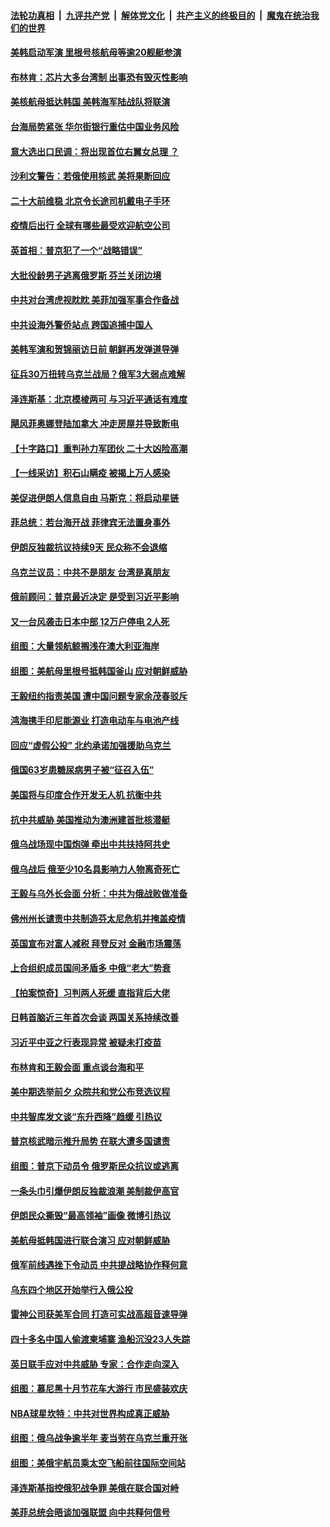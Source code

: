 ####  [法轮功真相](../../../../basic/blob/master/README.md?t=09262131) &nbsp;|&nbsp; [九评共产党](../../../../9ping.md/blob/master/README.md?t=09262131) &nbsp;|&nbsp; [解体党文化](../../../../jtdwh.md/blob/master/README.md?t=09262131)  &nbsp;|&nbsp; [共产主义的终极目的](../../../../gczydzjmd.md/blob/master/README.md?t=09262131) &nbsp;|&nbsp; [魔鬼在统治我们的世界](../../../../mgztzwmdsj.md/blob/master/README.md?t=09262131) 

#### [美韩启动军演 里根号核航母等逾20舰艇参演](../pages/nsc418/n13832913.md?t=09262131) 

#### [布林肯：芯片大多台湾制 出事恐有毁灭性影响](../pages/nsc418/n13832891.md?t=09262131) 

#### [美核航母抵达韩国 美韩海军陆战队将联演](../pages/nsc418/n13832816.md?t=09262131) 

#### [台海局势紧张 华尔街银行重估中国业务风险](../pages/nsc418/n13832677.md?t=09262131) 

#### [意大选出口民调：将出现首位右翼女总理 ？](../pages/nsc418/n13832555.md?t=09262131) 

#### [沙利文警告：若俄使用核武 美将果断回应](../pages/nsc418/n13832473.md?t=09262131) 

#### [二十大前维稳 北京令长途司机戴电子手环](../pages/nsc418/n13832464.md?t=09262131) 

#### [疫情后出行 全球有哪些最受欢迎航空公司](../pages/nsc418/n13832465.md?t=09262131) 

#### [英首相：普京犯了一个“战略错误”](../pages/nsc418/n13832466.md?t=09262131) 

#### [大批役龄男子逃离俄罗斯 芬兰关闭边境](../pages/nsc418/n13832194.md?t=09262131) 

#### [中共对台湾虎视眈眈 美菲加强军事合作备战](../pages/nsc418/n13832254.md?t=09262131) 

#### [中共设海外警侨站点 跨国追捕中国人](../pages/nsc418/n13831540.md?t=09262131) 

#### [美韩军演和贺锦丽访日前 朝鲜再发弹道导弹](../pages/nsc418/n13832388.md?t=09262131) 

#### [征兵30万扭转乌克兰战局？俄军3大弱点难解](../pages/nsc418/n13832204.md?t=09262131) 

#### [泽连斯基：北京模棱两可 与习近平通话有难度](../pages/nsc418/n13832192.md?t=09262131) 

#### [飓风菲奥娜登陆加拿大 冲走房屋并导致断电](../pages/nsc418/n13832183.md?t=09262131) 

#### [【十字路口】重判孙力军团伙 二十大凶险高潮](../pages/nsc418/n13832025.md?t=09262131) 

#### [【一线采访】积石山瞒疫 被揭上万人感染](../pages/nsc418/n13831910.md?t=09262131) 

#### [美促进伊朗人信息自由 马斯克：将启动星链](../pages/nsc418/n13832084.md?t=09262131) 

#### [菲总统：若台海开战 菲律宾无法置身事外](../pages/nsc418/n13832077.md?t=09262131) 

#### [伊朗反独裁抗议持续9天 民众称不会退缩](../pages/nsc418/n13832040.md?t=09262131) 

#### [乌克兰议员：中共不是朋友 台湾是真朋友](../pages/nsc418/n13832039.md?t=09262131) 

#### [俄前顾问：普京最近决定 是受到习近平影响](../pages/nsc418/n13832024.md?t=09262131) 

#### [又一台风袭击日本中部 12万户停电 2人死](../pages/nsc418/n13831988.md?t=09262131) 

#### [组图：大量领航鲸搁浅在澳大利亚海岸](../pages/nsc418/n13831887.md?t=09262131) 

#### [组图：美航母里根号抵韩国釜山 应对朝鲜威胁](../pages/nsc418/n13831923.md?t=09262131) 

#### [王毅纽约指责美国 遭中国问题专家余茂春驳斥](../pages/nsc418/n13831846.md?t=09262131) 

#### [鸿海携手印尼能源业 打造电动车与电池产线](../pages/nsc418/n13831878.md?t=09262131) 

#### [回应“虚假公投” 北约承诺加强援助乌克兰](../pages/nsc418/n13831783.md?t=09262131) 

#### [俄国63岁患糖尿病男子被“征召入伍”](../pages/nsc418/n13831722.md?t=09262131) 

#### [美国将与印度合作开发无人机 抗衡中共](../pages/nsc418/n13831718.md?t=09262131) 

#### [抗中共威胁 美国推动为澳洲建首批核潜艇](../pages/nsc418/n13831658.md?t=09262131) 

#### [俄乌战场现中国炮弹 牵出中共扶持阿共史](../pages/nsc418/n13831630.md?t=09262131) 

#### [俄乌战后 俄至少10名具影响力人物离奇死亡](../pages/nsc418/n13831539.md?t=09262131) 

#### [王毅与乌外长会面 分析：中共为俄战败做准备](../pages/nsc418/n13831354.md?t=09262131) 

#### [佛州州长谴责中共制造芬太尼危机并掩盖疫情](../pages/nsc418/n13831491.md?t=09262131) 

#### [英国宣布对富人减税 拜登反对 金融市场震荡](../pages/nsc418/n13831431.md?t=09262131) 

#### [上合组织成员国间矛盾多 中俄“老大”势衰](../pages/nsc418/n13831155.md?t=09262131) 

#### [【拍案惊奇】习判两人死缓 直指背后大佬](../pages/nsc418/n13831371.md?t=09262131) 

#### [日韩首脑近三年首次会谈 两国关系持续改善](../pages/nsc418/n13831248.md?t=09262131) 

#### [习近平中亚之行表现异常 被疑未打疫苗](../pages/nsc418/n13831161.md?t=09262131) 

#### [布林肯和王毅会面 重点谈台海和平](../pages/nsc418/n13831438.md?t=09262131) 

#### [美中期选举前夕 众院共和党公布竞选议程](../pages/nsc418/n13831469.md?t=09262131) 

#### [中共智库发文谈“东升西降”趋缓 引热议](../pages/nsc418/n13831238.md?t=09262131) 

#### [普京核武暗示推升局势 在联大遭多国谴责](../pages/nsc418/n13831416.md?t=09262131) 

#### [组图：普京下动员令 俄罗斯民众抗议或逃离](../pages/nsc418/n13831191.md?t=09262131) 

#### [一条头巾引爆伊朗反独裁浪潮 美制裁伊高官](../pages/nsc418/n13831276.md?t=09262131) 

#### [伊朗民众撕毁“最高领袖”画像 微博引热议](../pages/nsc418/n13831443.md?t=09262131) 

#### [美航母抵韩国进行联合演习 应对朝鲜威胁](../pages/nsc418/n13831171.md?t=09262131) 

#### [俄军前线遇挫下令动员 中共提战略协作释何意](../pages/nsc418/n13831096.md?t=09262131) 

#### [乌东四个地区开始举行入俄公投](../pages/nsc418/n13831109.md?t=09262131) 

#### [雷神公司获美军合同 打造可实战高超音速导弹](../pages/nsc418/n13830998.md?t=09262131) 

#### [四十多名中国人偷渡柬埔寨 渔船沉没23人失踪](../pages/nsc418/n13830913.md?t=09262131) 

#### [英日联手应对中共威胁 专家：合作走向深入](../pages/nsc418/n13830879.md?t=09262131) 

#### [组图：慕尼黑十月节花车大游行 市民盛装欢庆](../pages/nsc418/n13830838.md?t=09262131) 

#### [NBA球星坎特：中共对世界构成真正威胁](../pages/nsc418/n13830785.md?t=09262131) 

#### [组图：俄乌战争逾半年 麦当劳在乌克兰重开张](../pages/nsc418/n13830521.md?t=09262131) 

#### [组图：美俄宇航员乘太空飞船前往国际空间站](../pages/nsc418/n13830334.md?t=09262131) 

#### [泽连斯基指控俄犯战争罪 美俄在联合国对峙](../pages/nsc418/n13830763.md?t=09262131) 

#### [美菲总统会晤谈加强联盟 向中共释何信号](../pages/nsc418/n13830737.md?t=09262131) 


